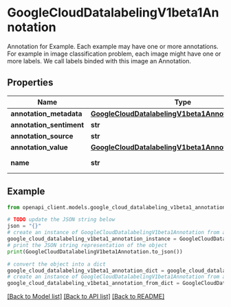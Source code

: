 # GoogleCloudDatalabelingV1beta1Annotation

Annotation for Example. Each example may have one or more annotations. For example in image classification problem, each image might have one or more labels. We call labels binded with this image an Annotation.

## Properties

Name | Type | Description | Notes
------------ | ------------- | ------------- | -------------
**annotation_metadata** | [**GoogleCloudDatalabelingV1beta1AnnotationMetadata**](GoogleCloudDatalabelingV1beta1AnnotationMetadata.md) |  | [optional] 
**annotation_sentiment** | **str** | Output only. Sentiment for this annotation. | [optional] 
**annotation_source** | **str** | Output only. The source of the annotation. | [optional] 
**annotation_value** | [**GoogleCloudDatalabelingV1beta1AnnotationValue**](GoogleCloudDatalabelingV1beta1AnnotationValue.md) |  | [optional] 
**name** | **str** | Output only. Unique name of this annotation, format is: projects/{project_id}/datasets/{dataset_id}/annotatedDatasets/{annotated_dataset}/examples/{example_id}/annotations/{annotation_id} | [optional] 

## Example

```python
from openapi_client.models.google_cloud_datalabeling_v1beta1_annotation import GoogleCloudDatalabelingV1beta1Annotation

# TODO update the JSON string below
json = "{}"
# create an instance of GoogleCloudDatalabelingV1beta1Annotation from a JSON string
google_cloud_datalabeling_v1beta1_annotation_instance = GoogleCloudDatalabelingV1beta1Annotation.from_json(json)
# print the JSON string representation of the object
print(GoogleCloudDatalabelingV1beta1Annotation.to_json())

# convert the object into a dict
google_cloud_datalabeling_v1beta1_annotation_dict = google_cloud_datalabeling_v1beta1_annotation_instance.to_dict()
# create an instance of GoogleCloudDatalabelingV1beta1Annotation from a dict
google_cloud_datalabeling_v1beta1_annotation_from_dict = GoogleCloudDatalabelingV1beta1Annotation.from_dict(google_cloud_datalabeling_v1beta1_annotation_dict)
```
[[Back to Model list]](../README.md#documentation-for-models) [[Back to API list]](../README.md#documentation-for-api-endpoints) [[Back to README]](../README.md)


